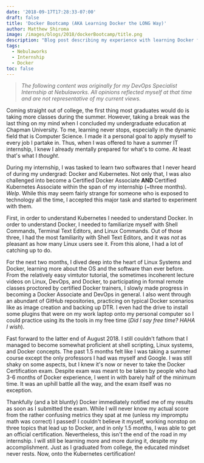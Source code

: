 ```yaml
---
date: '2018-09-17T17:28:33-07:00'
draft: false
title: 'Docker Bootcamp (AKA Learning Docker the LONG Way)'
author: Matthew Shiroma
image: /images/blogs/2018/dockerBootcamp/title.png
description: "Blog post describing my experience with learning Docker for the first time."
tags:
  - Nebulaworks
  - Internship
  - Docker
toc: false
---
```


> *The following content was originally for my DevOps Specialist Internship at Nebulaworks. All opinions reflected myself at that time and are not representative of my current views.*

Coming straight out of college, the first thing most graduates would do is taking more classes during the summer. However, taking a break was the last thing on my mind when I concluded my undergraduate education at Chapman University. To me, learning never stops, especially in the dynamic field that is Computer Science. I made it a personal goal to apply myself to every job I partake in. Thus, when I was offered to have a summer IT internship, I knew I already mentally prepared for what's to come. At least that's what I *thought*.

During my internship, I was tasked to learn two softwares that I never heard of during my undergrad: Docker and Kubernetes. Not only that, I was also challenged into become a Certified Docker Associate **AND** Certified Kubernetes Associate within the span of my internship (~three months). *Welp*. While this may seem fairly strange for someone who is exposed to technology all the time, I accepted this major task and started to experiment with them.

First, in order to understand Kubernetes I needed to understand Docker. In order to understand Docker, I needed to familiarize myself with Shell Commands, Terminal Text Editors, and Linux Commands. Out of those three, I had the most familiarity with Shell Text Editors, and it was *not* as pleasant as how many Linux users see it. From this alone, I had a lot of catching up to do.

For the next two months, I dived deep into the heart of Linux Systems and Docker, learning more about the OS and the software than ever before. From the relatively easy vimtutor tutorial, the sometimes incoherent lecture videos on Linux, DevOps, and Docker, to participating in formal remote classes proctored by certified Docker trainers, I slowly made progress in becoming a Docker Associate and DevOps in general. I also went through an abundant of GitHub repositories, practicing on typical Docker scenarios like as image creation and backing up DTR. I even had the drive to install some plugins that were on my work laptop onto my personal computer so I could practice using its the tools in my free time (*Did I say free time? HAHA I wish*).

Fast forward to the latter end of August 2018. I still couldn't fathom that I managed to become somewhat proficient at shell scripting, Linux systems, and Docker concepts. The past 1.5 months felt like I was taking a summer course except the only professors I had was myself and Google. I was still shaky on some aspects, but I knew it's now or never to take the Docker Certification exam. Despite exam was meant to be taken by people who had 3-6 months of Docker experience, I went in with barely half of the minimum time. It was an uphill battle all the way, and the exam itself was no exception.

Thankfully (and a bit bluntly) Docker immediately notified me of my results as soon as I submitted the exam. While I will never know my actual score from the rather confusing metrics they spat at me (unless my impromptu math was correct) I passed! I couldn't believe it myself, working nonstop on three topics that lead up to Docker, and in only 1.5 months, I was able to get an official certification. Nevertheless, this isn't the end of the road in my internship. I will still be learning more and more during it, despite my accomplishment. Just as I graduated from college, the educated mindset never rests. Now, onto the Kubernetes certification!